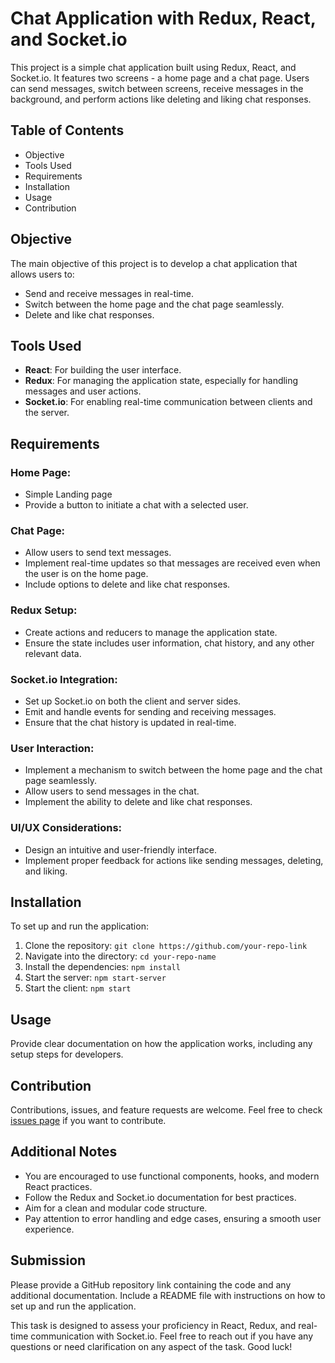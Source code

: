 # Chat Application with Redux, React, and Socket.io

This project is a simple chat application built using Redux, React, and Socket.io. It features two screens - a home page and a chat page. Users can send messages, switch between screens, receive messages in the background, and perform actions like deleting and liking chat responses.

## Table of Contents

-   Objective
-   Tools Used
-   Requirements
-   Installation
-   Usage
-   Contribution

## Objective

The main objective of this project is to develop a chat application that allows users to:

-   Send and receive messages in real-time.
-   Switch between the home page and the chat page seamlessly.
-   Delete and like chat responses.

## Tools Used

-   **React**: For building the user interface.
-   **Redux**: For managing the application state, especially for handling messages and user actions.
-   **Socket.io**: For enabling real-time communication between clients and the server.

## Requirements

### Home Page:

-   Simple Landing page
-   Provide a button to initiate a chat with a selected user.

### Chat Page:

-   Allow users to send text messages.
-   Implement real-time updates so that messages are received even when the user is on the home page.
-   Include options to delete and like chat responses.

### Redux Setup:

-   Create actions and reducers to manage the application state.
-   Ensure the state includes user information, chat history, and any other relevant data.

### Socket.io Integration:

-   Set up Socket.io on both the client and server sides.
-   Emit and handle events for sending and receiving messages.
-   Ensure that the chat history is updated in real-time.

### User Interaction:

-   Implement a mechanism to switch between the home page and the chat page seamlessly.
-   Allow users to send messages in the chat.
-   Implement the ability to delete and like chat responses.

### UI/UX Considerations:

-   Design an intuitive and user-friendly interface.
-   Implement proper feedback for actions like sending messages, deleting, and liking.

## Installation

To set up and run the application:

1.  Clone the repository:  `git clone https://github.com/your-repo-link`
2.  Navigate into the directory:  `cd your-repo-name`
3.  Install the dependencies:  `npm install`
4.  Start the server:  `npm start-server`
5.  Start the client: `npm start`

## Usage

Provide clear documentation on how the application works, including any setup steps for developers.

## Contribution

Contributions, issues, and feature requests are welcome. Feel free to check  [issues page](https://github.com/anwaralamdev/redux-socket-chat/issues)  if you want to contribute.

## Additional Notes

-   You are encouraged to use functional components, hooks, and modern React practices.
-   Follow the Redux and Socket.io documentation for best practices.
-   Aim for a clean and modular code structure.
-   Pay attention to error handling and edge cases, ensuring a smooth user experience.

## Submission

Please provide a GitHub repository link containing the code and any additional documentation. Include a README file with instructions on how to set up and run the application.

This task is designed to assess your proficiency in React, Redux, and real-time communication with Socket.io. Feel free to reach out if you have any questions or need clarification on any aspect of the task. Good luck!
